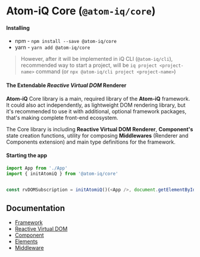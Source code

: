# Atom-iQ Core (`@atom-iq/core`)
#### Installing
- npm - `npm install --save @atom-iq/core`
- yarn - `yarn add @atom-iq/core`

> However, after it will be implemented in iQ CLI (`@atom-iq/cli`), recommended way to start a project,
> will be `iq project <project-name>` command (or `npx @atom-iq/cli project <project-name>`)

#### The Extendable _Reactive Virtual DOM_ Renderer
**Atom-iQ** Core library is a main, required library of the **Atom-iQ** framework. It could also act
independently, as lightweight DOM rendering library, but it's recommended to use it with additional,
optional framework packages, that's making complete front-end ecosystem.

The Core library is including **Reactive Virtual DOM Renderer**, **Component's** state creation
functions, utility for composing **Middlewares** (Renderer and Components extension) and main
type definitions for the framework.

#### Starting the app
```typescript jsx
import App from './App'
import { initAtomiQ } from '@atom-iq/core'


const rvDOMSubscription = initAtomiQ()(<App />, document.getElementById('root'))
```

## Documentation
- [Framework](../../README.md)
- [Reactive Virtual DOM](../../docs/reactive-virtual-dom/REACTIVE-VIRTUAL-DOM.md)
- [Component](../../docs/framework/COMPONENT.md)
- [Elements](../../docs/framework/ELEMENTS.md)
- [Middleware](../../docs/framework/MIDDLEWARE.md)

